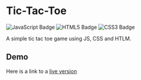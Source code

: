 # Tic-Tac-Toe

![JavaScript Badge](https://img.shields.io/badge/JavaScript-F7DF1E?logo=javascript&logoColor=000&style=for-the-badge)
![HTML5 Badge](https://img.shields.io/badge/HTML5-E34F26?logo=html5&logoColor=fff&style=for-the-badge)
![CSS3 Badge](https://img.shields.io/badge/CSS3-1572B6?logo=css3&logoColor=fff&style=for-the-badge)


A simple tic tac toe game using JS, CSS and HTLM.

## Demo

Here is a link to a <a href="https://2023-benp.dev.io-academy.uk/tic-tac-toe/" target="_blank" rel="noopener">live version</a>
